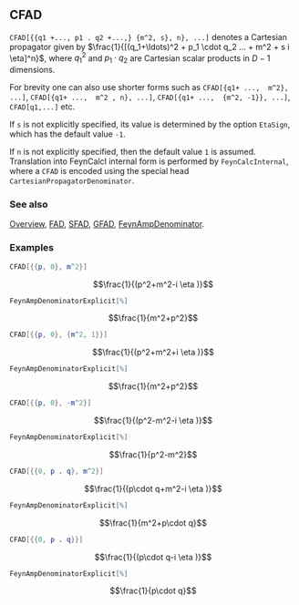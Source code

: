 ```mathematica
 
```

## CFAD

`CFAD[{{q1 +..., p1 . q2 +...,} {m^2, s}, n}, ...]` denotes a Cartesian propagator given by $\frac{1}{[(q_1+\ldots)^2 + p_1 \cdot q_2 ... + m^2 + s i \eta]^n}$, where $q_1^2$ and $p_1 \cdot q_2$ are Cartesian scalar products in $D-1$ dimensions.

For brevity one can also use shorter forms such as `CFAD[{q1+ ...,  m^2}, ...]`, `CFAD[{q1+ ...,  m^2 , n}, ...]`, `CFAD[{q1+ ...,  {m^2, -1}}, ...]`, `CFAD[q1,...]` etc.

If `s` is not explicitly specified, its value is determined by the option `EtaSign`, which has the default value `-1`.

If `n` is not explicitly specified, then the default value `1` is assumed. Translation into FeynCalcI internal form is performed by `FeynCalcInternal`, where a `CFAD` is encoded using the special head `CartesianPropagatorDenominator`.

### See also

[Overview](Extra/FeynCalc.md), [FAD](FAD.md), [SFAD](SFAD.md), [GFAD](GFAD.md), [FeynAmpDenominator](FeynAmpDenominator.md).

### Examples

```mathematica
CFAD[{{p, 0}, m^2}]
```

$$\frac{1}{(p^2+m^2-i \eta )}$$

```mathematica
FeynAmpDenominatorExplicit[%]
```

$$\frac{1}{m^2+p^2}$$

```mathematica
CFAD[{{p, 0}, {m^2, 1}}]
```

$$\frac{1}{(p^2+m^2+i \eta )}$$

```mathematica
FeynAmpDenominatorExplicit[%]
```

$$\frac{1}{m^2+p^2}$$

```mathematica
CFAD[{{p, 0}, -m^2}]
```

$$\frac{1}{(p^2-m^2-i \eta )}$$

```mathematica
FeynAmpDenominatorExplicit[%]
```

$$\frac{1}{p^2-m^2}$$

```mathematica
CFAD[{{0, p . q}, m^2}]
```

$$\frac{1}{(p\cdot q+m^2-i \eta )}$$

```mathematica
FeynAmpDenominatorExplicit[%]
```

$$\frac{1}{m^2+p\cdot q}$$

```mathematica
CFAD[{{0, p . q}}]
```

$$\frac{1}{(p\cdot q-i \eta )}$$

```mathematica
FeynAmpDenominatorExplicit[%]
```

$$\frac{1}{p\cdot q}$$